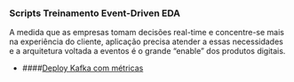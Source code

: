 ### Scripts Treinamento Event-Driven EDA

A medida que as empresas tomam decisões real-time e concentre-se mais na experiência do cliente, aplicação precisa atender a essas necessidades e a arquitetura voltada a eventos é o grande “enable” dos produtos digitais.


* ####[Deploy Kafka com métricas](kafka-metrics/README.md)
